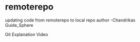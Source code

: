 # remoterepo
updating code from remoterepo to local repo
author -Chandrikas Guide_Sphere
<p>Git Explanation Video</p>
